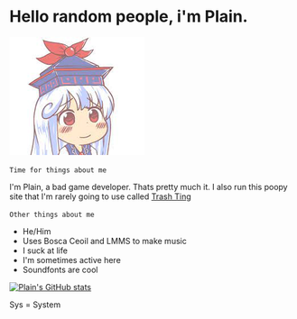 # Hello random people, i'm Plain.

![Keine](keine.jpeg)

`Time for things about me`

I'm Plain, a bad game developer. Thats pretty much it. I also run this poopy site that I'm rarely going to use called [Trash Ting](https://plainsys.github.io/)

`Other things about me`
- He/Him
- Uses Bosca Ceoil and LMMS to make music
- I suck at life
- I'm sometimes active here
- Soundfonts are cool

[![Plain's GitHub stats](https://github-readme-stats.vercel.app/api?username=PlainSys)](https://github.com/anuraghazra/github-readme-stats)

Sys = System
